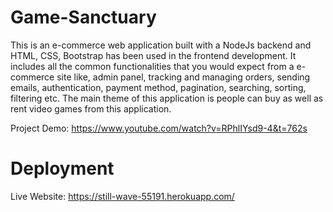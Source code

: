 # Game-Sanctuary
This is an e-commerce web application built with a NodeJs backend and HTML, CSS, Bootstrap has been used in the frontend development. It includes all the common functionalities that you would expect from a e-commerce site like, admin panel, tracking and managing orders, sending emails, authentication, payment method, pagination, searching, sorting, filtering etc. The main theme of this application is people can buy as well as rent video games from this application.  <br />

Project Demo: https://www.youtube.com/watch?v=RPhlIYsd9-4&t=762s

# Deployment
Live Website: https://still-wave-55191.herokuapp.com/
